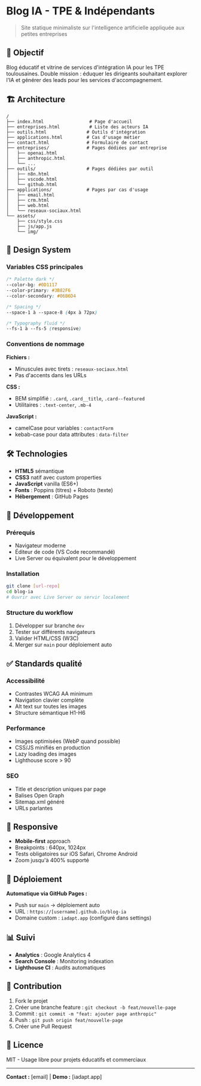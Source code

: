 # Blog IA - TPE & Indépendants

> Site statique minimaliste sur l'intelligence artificielle appliquée aux petites entreprises

## 🎯 Objectif

Blog éducatif et vitrine de services d'intégration IA pour les TPE toulousaines. Double mission : éduquer les dirigeants souhaitant explorer l'IA et générer des leads pour les services d'accompagnement.

## 🏗️ Architecture

```
/
├── index.html                 # Page d'accueil
├── entreprises.html           # Liste des acteurs IA
├── outils.html               # Outils d'intégration
├── applications.html         # Cas d'usage métier
├── contact.html              # Formulaire de contact
├── entreprises/              # Pages dédiées par entreprise
│   ├── openai.html
│   ├── anthropic.html
│   └── ...
├── outils/                   # Pages dédiées par outil
│   ├── n8n.html
│   ├── vscode.html
│   └── github.html
├── applications/             # Pages par cas d'usage
│   ├── email.html
│   ├── crm.html
│   ├── web.html
│   └── reseaux-sociaux.html
└── assets/
    ├── css/style.css
    ├── js/app.js
    └── img/
```

## 🎨 Design System

### Variables CSS principales
```css
/* Palette dark */
--color-bg: #0D1117
--color-primary: #3B82F6
--color-secondary: #06B6D4

/* Spacing */
--space-1 à --space-8 (4px à 72px)

/* Typography fluid */
--fs-1 à --fs-5 (responsive)
```

### Conventions de nommage

**Fichiers :** 
- Minuscules avec tirets : `reseaux-sociaux.html`
- Pas d'accents dans les URLs

**CSS :**
- BEM simplifié : `.card`, `.card__title`, `.card--featured`
- Utilitaires : `.text-center`, `.mb-4`

**JavaScript :**
- camelCase pour variables : `contactForm`
- kebab-case pour data attributes : `data-filter`

## 🛠️ Technologies

- **HTML5** sémantique
- **CSS3** natif avec custom properties
- **JavaScript** vanilla (ES6+)
- **Fonts** : Poppins (titres) + Roboto (texte)
- **Hébergement** : GitHub Pages

## 🚀 Développement

### Prérequis
- Navigateur moderne
- Éditeur de code (VS Code recommandé)
- Live Server ou équivalent pour le développement

### Installation
```bash
git clone [url-repo]
cd blog-ia
# Ouvrir avec Live Server ou servir localement
```

### Structure du workflow
1. Développer sur branche `dev`
2. Tester sur différents navigateurs
3. Valider HTML/CSS (W3C)
4. Merger sur `main` pour déploiement auto

## ✅ Standards qualité

### Accessibilité
- Contrastes WCAG AA minimum
- Navigation clavier complète
- Alt text sur toutes les images
- Structure sémantique H1-H6

### Performance
- Images optimisées (WebP quand possible)
- CSS/JS minifiés en production
- Lazy loading des images
- Lighthouse score > 90

### SEO
- Title et description uniques par page
- Balises Open Graph
- Sitemap.xml généré
- URLs parlantes

## 📱 Responsive

- **Mobile-first** approach
- Breakpoints : 640px, 1024px
- Tests obligatoires sur iOS Safari, Chrome Android
- Zoom jusqu'à 400% supporté

## 🔄 Déploiement

**Automatique via GitHub Pages :**
- Push sur `main` → déploiement auto
- URL : `https://[username].github.io/blog-ia`
- Domaine custom : `iadapt.app` (configuré dans settings)

## 📊 Suivi

- **Analytics** : Google Analytics 4
- **Search Console** : Monitoring indexation
- **Lighthouse CI** : Audits automatiques

## 🤝 Contribution

1. Fork le projet
2. Créer une branche feature : `git checkout -b feat/nouvelle-page`
3. Commit : `git commit -m "feat: ajouter page anthropic"`
4. Push : `git push origin feat/nouvelle-page`
5. Créer une Pull Request

## 📄 Licence

MIT - Usage libre pour projets éducatifs et commerciaux

---

**Contact :** [email] | **Demo :** [iadapt.app]